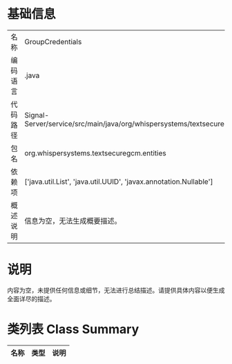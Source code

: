 # 基础信息

|      |      |
|------|------|
| 名称 | GroupCredentials |
| 编码语言 | .java |
| 代码路径 | Signal-Server/service/src/main/java/org/whispersystems/textsecuregcm/entities/GroupCredentials.java |
| 包名 | org.whispersystems.textsecuregcm.entities |
| 依赖项 | ['java.util.List', 'java.util.UUID', 'javax.annotation.Nullable'] |
| 概述说明 | 信息为空，无法生成概要描述。 |

# 说明

内容为空，未提供任何信息或细节，无法进行总结描述。请提供具体内容以便生成全面详尽的描述。

# 类列表 Class Summary

| 名称   | 类型  | 说明 |
|-------|------|-------------|




